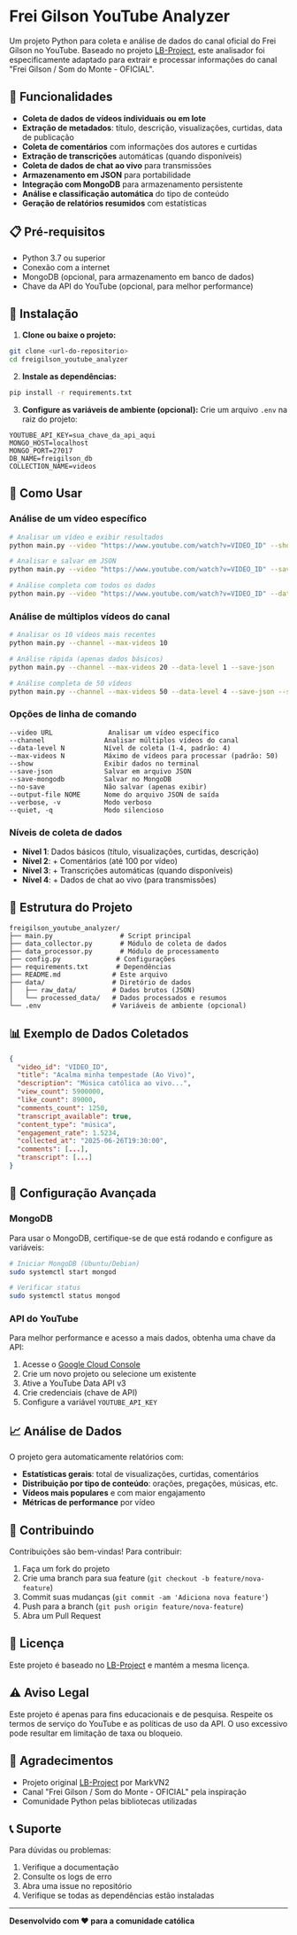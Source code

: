 # Frei Gilson YouTube Analyzer

Um projeto Python para coleta e análise de dados do canal oficial do Frei Gilson no YouTube. Baseado no projeto [LB-Project](https://github.com/MarkVN2/LB-Project), este analisador foi especificamente adaptado para extrair e processar informações do canal "Frei Gilson / Som do Monte - OFICIAL".

## 🎯 Funcionalidades

- **Coleta de dados de vídeos individuais ou em lote**
- **Extração de metadados**: título, descrição, visualizações, curtidas, data de publicação
- **Coleta de comentários** com informações dos autores e curtidas
- **Extração de transcrições** automáticas (quando disponíveis)
- **Coleta de dados de chat ao vivo** para transmissões
- **Armazenamento em JSON** para portabilidade
- **Integração com MongoDB** para armazenamento persistente
- **Análise e classificação automática** do tipo de conteúdo
- **Geração de relatórios resumidos** com estatísticas

## 📋 Pré-requisitos

- Python 3.7 ou superior
- Conexão com a internet
- MongoDB (opcional, para armazenamento em banco de dados)
- Chave da API do YouTube (opcional, para melhor performance)

## 🚀 Instalação

1. **Clone ou baixe o projeto:**
```bash
git clone <url-do-repositorio>
cd freigilson_youtube_analyzer
```

2. **Instale as dependências:**
```bash
pip install -r requirements.txt
```

3. **Configure as variáveis de ambiente (opcional):**
Crie um arquivo `.env` na raiz do projeto:
```
YOUTUBE_API_KEY=sua_chave_da_api_aqui
MONGO_HOST=localhost
MONGO_PORT=27017
DB_NAME=freigilson_db
COLLECTION_NAME=videos
```

## 📖 Como Usar

### Análise de um vídeo específico

```bash
# Analisar um vídeo e exibir resultados
python main.py --video "https://www.youtube.com/watch?v=VIDEO_ID" --show

# Analisar e salvar em JSON
python main.py --video "https://www.youtube.com/watch?v=VIDEO_ID" --save-json

# Análise completa com todos os dados
python main.py --video "https://www.youtube.com/watch?v=VIDEO_ID" --data-level 4 --save-json --save-mongodb
```

### Análise de múltiplos vídeos do canal

```bash
# Analisar os 10 vídeos mais recentes
python main.py --channel --max-videos 10

# Análise rápida (apenas dados básicos)
python main.py --channel --max-videos 20 --data-level 1 --save-json

# Análise completa de 50 vídeos
python main.py --channel --max-videos 50 --data-level 4 --save-json --save-mongodb
```

### Opções de linha de comando

```
--video URL              Analisar um vídeo específico
--channel               Analisar múltiplos vídeos do canal
--data-level N          Nível de coleta (1-4, padrão: 4)
--max-videos N          Máximo de vídeos para processar (padrão: 50)
--show                  Exibir dados no terminal
--save-json             Salvar em arquivo JSON
--save-mongodb          Salvar no MongoDB
--no-save               Não salvar (apenas exibir)
--output-file NOME      Nome do arquivo JSON de saída
--verbose, -v           Modo verboso
--quiet, -q             Modo silencioso
```

### Níveis de coleta de dados

- **Nível 1**: Dados básicos (título, visualizações, curtidas, descrição)
- **Nível 2**: + Comentários (até 100 por vídeo)
- **Nível 3**: + Transcrições automáticas (quando disponíveis)
- **Nível 4**: + Dados de chat ao vivo (para transmissões)

## 📁 Estrutura do Projeto

```
freigilson_youtube_analyzer/
├── main.py                 # Script principal
├── data_collector.py       # Módulo de coleta de dados
├── data_processor.py       # Módulo de processamento
├── config.py              # Configurações
├── requirements.txt       # Dependências
├── README.md             # Este arquivo
├── data/                 # Diretório de dados
│   ├── raw_data/         # Dados brutos (JSON)
│   └── processed_data/   # Dados processados e resumos
└── .env                  # Variáveis de ambiente (opcional)
```

## 📊 Exemplo de Dados Coletados

```json
{
  "video_id": "VIDEO_ID",
  "title": "Acalma minha tempestade (Ao Vivo)",
  "description": "Música católica ao vivo...",
  "view_count": 5900000,
  "like_count": 89000,
  "comments_count": 1250,
  "transcript_available": true,
  "content_type": "música",
  "engagement_rate": 1.5234,
  "collected_at": "2025-06-26T19:30:00",
  "comments": [...],
  "transcript": [...]
}
```

## 🔧 Configuração Avançada

### MongoDB

Para usar o MongoDB, certifique-se de que está rodando e configure as variáveis:

```bash
# Iniciar MongoDB (Ubuntu/Debian)
sudo systemctl start mongod

# Verificar status
sudo systemctl status mongod
```

### API do YouTube

Para melhor performance e acesso a mais dados, obtenha uma chave da API:

1. Acesse o [Google Cloud Console](https://console.cloud.google.com/)
2. Crie um novo projeto ou selecione um existente
3. Ative a YouTube Data API v3
4. Crie credenciais (chave de API)
5. Configure a variável `YOUTUBE_API_KEY`

## 📈 Análise de Dados

O projeto gera automaticamente relatórios com:

- **Estatísticas gerais**: total de visualizações, curtidas, comentários
- **Distribuição por tipo de conteúdo**: orações, pregações, músicas, etc.
- **Vídeos mais populares** e com maior engajamento
- **Métricas de performance** por vídeo

## 🤝 Contribuindo

Contribuições são bem-vindas! Para contribuir:

1. Faça um fork do projeto
2. Crie uma branch para sua feature (`git checkout -b feature/nova-feature`)
3. Commit suas mudanças (`git commit -am 'Adiciona nova feature'`)
4. Push para a branch (`git push origin feature/nova-feature`)
5. Abra um Pull Request

## 📝 Licença

Este projeto é baseado no [LB-Project](https://github.com/MarkVN2/LB-Project) e mantém a mesma licença.

## ⚠️ Aviso Legal

Este projeto é apenas para fins educacionais e de pesquisa. Respeite os termos de serviço do YouTube e as políticas de uso da API. O uso excessivo pode resultar em limitação de taxa ou bloqueio.

## 🙏 Agradecimentos

- Projeto original [LB-Project](https://github.com/MarkVN2/LB-Project) por MarkVN2
- Canal "Frei Gilson / Som do Monte - OFICIAL" pela inspiração
- Comunidade Python pelas bibliotecas utilizadas

## 📞 Suporte

Para dúvidas ou problemas:

1. Verifique a documentação
2. Consulte os logs de erro
3. Abra uma issue no repositório
4. Verifique se todas as dependências estão instaladas

---

**Desenvolvido com ❤️ para a comunidade católica**

